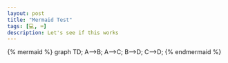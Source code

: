 ```yaml
---
layout: post
title: "Mermaid Test"
tags: [💻, ⌨️]
description: Let's see if this works
---
```


{% mermaid %}
graph TD;
    A-->B;
    A-->C;
    B-->D;
    C-->D;
{% endmermaid %}
